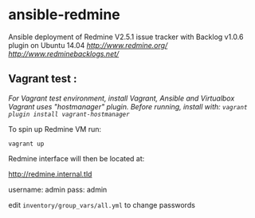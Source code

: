 # ansible-redmine
Ansible deployment of Redmine V2.5.1 issue tracker with Backlog v1.0.6 plugin on Ubuntu 14.04
*http://www.redmine.org/*
*http://www.redminebacklogs.net/*

## Vagrant test :
*For Vagrant test environment, install Vagrant, Ansible and Virtualbox*
*Vagrant uses "hostmanager" plugin. Before running, install with: `vagrant plugin install vagrant-hostmanager`*

To spin up Redmine VM run:

`vagrant up`

Redmine interface will then be located at:

http://redmine.internal.tld

username: admin pass: admin

edit `inventory/group_vars/all.yml` to change passwords

